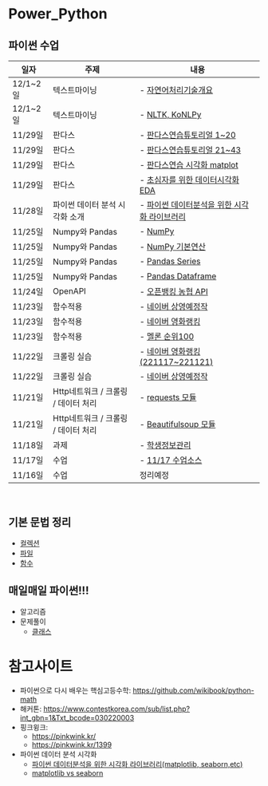 # Power_Python
## 파이썬 수업
일자 | 주제 |내용
-------- | -----------|-------------------------------
12/1~2일 | 텍스트마이닝 | - [자연어처리기술개요](code/텍스트마이닝1-01자연어처리기술1-개요.ipynb)
12/1~2일 | 텍스트마이닝 |  - [NLTK, KoNLPy](code/텍스트마이닝1-99NLTK_KoNLPy.ipynb)
11/29일| 판다스| - [판다스연습튜토리얼 1~20](code/2-Pandas-연습_튜토리얼_19Q.ipynb)
11/29일| 판다스| - [판다스연습튜토리얼 21~43](code/2-Pandas-연습_튜토리얼_20Q_43.ipynb.ipynb)
11/29일| 판다스| - [판다스연습 시각화 matplot](code/2-Pandas-연습-시각화matplot-20_A.ipynb)
11/29일| 판다스| - [초심자를 위한 데이터시각화 EDA](https://medium.com/bondata/%EC%B4%88%EC%8B%AC%EC%9E%90%EB%A5%BC-%EC%9C%84%ED%95%9C-%EB%8D%B0%EC%9D%B4%ED%84%B0-%EC%8B%9C%EA%B0%81%ED%99%94-eda-%EA%B0%80%EC%9D%B4%EB%93%9C%EB%9D%BC%EC%9D%B8-%EC%8B%A4%EC%8A%B5-62d11f93e17e)
11/28일| 파이썬 데이터 분석 시각화 소개| - [파이썬 데이터분석을 위한 시각화 라이브러리](https://modulabs.co.kr/blog/python-data-analysis-matplotlib-seaborn-etc/#:~:text=Matplotlib%20vs%20seaborn,-Matplotlib%20%EB%8A%94%20%EC%A7%80%EC%86%8D%EC%A0%81&text=%EC%88%98%EB%A7%8E%EC%9D%80%20%EB%A0%8C%EB%8D%94%EB%A7%81%20%EB%B0%B1%EC%97%94%EB%93%9C%EB%A5%BC%20%EC%A0%9C%EA%B3%B5,%EB%90%9C%20Python%20%ED%94%8C%EB%A1%9C%ED%8C%85%20%EB%9D%BC%EC%9D%B4%EB%B8%8C%EB%9F%AC%EB%A6%AC%EC%9E%85%EB%8B%88%EB%8B%A4.) 
11/25일| Numpy와 Pandas| - [NumPy](code/2-01NumPy1-Tutorial_0.ipynb)
11/25일| Numpy와 Pandas| - [NumPy 기본연산](code/2-01NumPy2-Op.ipynb)
11/25일| Numpy와 Pandas| - [Pandas Series](code/2-04Pandas_Series-0.ipynb)
11/25일| Numpy와 Pandas| - [Pandas Dataframe](code/2-05Pandas_DataFrame-0.ipynb)
11/24일| OpenAPI |- [오픈뱅킹 농협 API](task/오픈뱅킹-NH.ipynb)
11/23일| 함수적용| - [네이버 상영예정작](task/백경희_상영예정.ipynb)
11/23일| 함수적용| - [네이버 영화랭킹](task/백경희_영화랭킹.ipynb)    
11/23일| 함수적용| - [멜론 순위100](task/백경희_멜론음원.ipynb)
11/22일| 크롤링 실습|- [네이버 영화랭킹(221117~221121)](task/221122.ipynb)
11/22일| 크롤링 실습|- [네이버 상영예정작](task/백경희_상영예정.ipynb)
11/21일|Http네트워크 / 크롤링 / 데이터 처리| - [requests 모듈](task/데이터크롤링1-02requests.ipynb)
11/21일|Http네트워크 / 크롤링 / 데이터 처리| - [Beautifulsoup 모듈](task/데이터크롤링1-03BS4_Start.ipynb)
11/18일|과제| - [학생정보관리](task/과제_학생정보프로그램.md)
11/17일|수업|- [11/17 수업소스](day1117/code_lab1.ipynb)
11/16일|수업| 정리예정
<br>

## 기본 문법 정리
   - [컬렉션](code/Sequence_0.ipynb)
   - [파일](code/File_0.ipynb)
   - [함수](task/1-06Function.ipynb)
## 매일매일 파이썬!!!
  - 알고리즘
  - 문제풀이
      - [클래스](code/code_practice_class.ipynb)
# 참고사이트
  - 파이썬으로 다시 배우는 핵심고등수학: https://github.com/wikibook/python-math  
  - 해커톤: https://www.contestkorea.com/sub/list.php?int_gbn=1&Txt_bcode=030220003
  - 핑크윙크:
    -  https://pinkwink.kr/
    - https://pinkwink.kr/1399
  - 파이썬 데이터 분석 시각화
    - [파이썬 데이터분석을 위한 시각화 라이브러리(matplotlib, seaborn,etc)](https://modulabs.co.kr/blog/python-data-analysis-matplotlib-seaborn-etc/#:~:text=Matplotlib%20vs%20seaborn,-Matplotlib%20%EB%8A%94%20%EC%A7%80%EC%86%8D%EC%A0%81&text=%EC%88%98%EB%A7%8E%EC%9D%80%20%EB%A0%8C%EB%8D%94%EB%A7%81%20%EB%B0%B1%EC%97%94%EB%93%9C%EB%A5%BC%20%EC%A0%9C%EA%B3%B5,%EB%90%9C%20Python%20%ED%94%8C%EB%A1%9C%ED%8C%85%20%EB%9D%BC%EC%9D%B4%EB%B8%8C%EB%9F%AC%EB%A6%AC%EC%9E%85%EB%8B%88%EB%8B%A4.)
    - [matplotlib vs seaborn](https://datauntold.com/matplotlib-vs-seaborn/)
